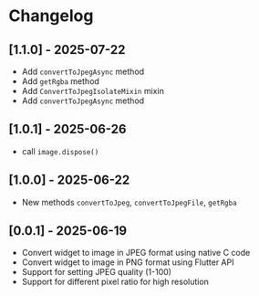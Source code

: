 # Changelog

## [1.1.0] - 2025-07-22

- Add `convertToJpegAsync` method
- Add `getRgba` method
- Add `ConvertToJpegIsolateMixin` mixin
- Add `convertToJpegAsync` method

## [1.0.1] - 2025-06-26

- call `image.dispose()`

## [1.0.0] - 2025-06-22

- New methods `convertToJpeg`, `convertToJpegFile`, `getRgba`

## [0.0.1] - 2025-06-19

- Convert widget to image in JPEG format using native C code
- Convert widget to image in PNG format using Flutter API
- Support for setting JPEG quality (1-100)
- Support for different pixel ratio for high resolution
